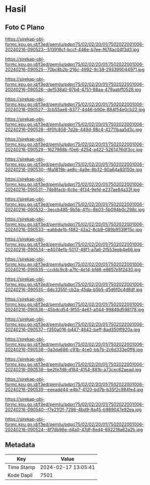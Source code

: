 # Hasil

## Foto C Plano

https://sirekap-obj-formc.kpu.go.id/f3ed/pemilu/pdpr/75/02/02/20/01/7502022001006-20240216-090523--513916cf-bccf-446e-b7ee-f674ac04f3d3.jpg

https://sirekap-obj-formc.kpu.go.id/f3ed/pemilu/pdpr/75/02/02/20/01/7502022001006-20240216-090525--70bc8b2b-216c-4992-9c38-293399044971.jpg

https://sirekap-obj-formc.kpu.go.id/f3ed/pemilu/pdpr/75/02/02/20/01/7502022001006-20240216-090526--def538a0-97b4-4751-88aa-479aabff0528.jpg

https://sirekap-obj-formc.kpu.go.id/f3ed/pemilu/pdpr/75/02/02/20/01/7502022001006-20240216-090527--3cb55ae6-8377-4d46-b90e-884f54e0cb22.jpg

https://sirekap-obj-formc.kpu.go.id/f3ed/pemilu/pdpr/75/02/02/20/01/7502022001006-20240216-090528--6f0fc858-7d2b-449d-98c4-42711baa5d3c.jpg

https://sirekap-obj-formc.kpu.go.id/f3ed/pemilu/pdpr/75/02/02/20/01/7502022001006-20240216-090529--1627988b-f0e6-4254-a422-5261476df3cc.jpg

https://sirekap-obj-formc.kpu.go.id/f3ed/pemilu/pdpr/75/02/02/20/01/7502022001006-20240216-090530--f8a1819b-ae8c-4a9e-8b32-80a64a83150e.jpg

https://sirekap-obj-formc.kpu.go.id/f3ed/pemilu/pdpr/75/02/02/20/01/7502022001006-20240216-090531--74b8facb-6cbc-4f34-9efd-e237ae84a33f.jpg

https://sirekap-obj-formc.kpu.go.id/f3ed/pemilu/pdpr/75/02/02/20/01/7502022001006-20240216-090532--3eccb485-9b5b-411c-8b03-5b094b0c298c.jpg

https://sirekap-obj-formc.kpu.go.id/f3ed/pemilu/pdpr/75/02/02/20/01/7502022001006-20240216-090533--eabbde1b-f482-42a2-8cb9-089b9539f15c.jpg

https://sirekap-obj-formc.kpu.go.id/f3ed/pemilu/pdpr/75/02/02/20/01/7502022001006-20240216-090534--e4074efb-5017-48f1-a7a6-2f553eeb4e66.jpg

https://sirekap-obj-formc.kpu.go.id/f3ed/pemilu/pdpr/75/02/02/20/01/7502022001006-20240216-090535--ccddc9c8-a7fc-4e14-bfd8-e8657e5f2430.jpg

https://sirekap-obj-formc.kpu.go.id/f3ed/pemilu/pdpr/75/02/02/20/01/7502022001006-20240216-090535--6dc3355f-cb2a-45da-b5b5-d5d6f0c4d8df.jpg

https://sirekap-obj-formc.kpu.go.id/f3ed/pemilu/pdpr/75/02/02/20/01/7502022001006-20240216-090536--45bdcd54-9f55-4e61-a044-99849d598178.jpg

https://sirekap-obj-formc.kpu.go.id/f3ed/pemilu/pdpr/75/02/02/20/01/7502022001006-20240216-090537--f350a016-b447-4642-beff-8ad350ff920a.jpg

https://sirekap-obj-formc.kpu.go.id/f3ed/pemilu/pdpr/75/02/02/20/01/7502022001006-20240216-090538--0a3da686-c91b-4ce0-bb7b-2c6d333e0ff6.jpg

https://sirekap-obj-formc.kpu.go.id/f3ed/pemilu/pdpr/75/02/02/20/01/7502022001006-20240216-090538--be2fe7d8-d184-4154-881b-a73cec62aead.jpg

https://sirekap-obj-formc.kpu.go.id/f3ed/pemilu/pdpr/75/02/02/20/01/7502022001006-20240216-090539--eeeadd44-e4b7-4120-bd7b-b35f2c984fe4.jpg

https://sirekap-obj-formc.kpu.go.id/f3ed/pemilu/pdpr/75/02/02/20/01/7502022001006-20240216-090540--f7e21f2f-7286-4bd9-8a45-b989047e92ea.jpg

https://sirekap-obj-formc.kpu.go.id/f3ed/pemilu/pdpr/75/02/02/20/01/7502022001006-20240216-090524--8f7db96e-d4a0-47df-8ed4-692218a62a2b.jpg


## Metadata

| Key        | Value               |
| ---------- | ------------------- |
| Time Stamp | 2024-02-17 13:05:41 |
| Kode Dapil | 7501                |



